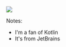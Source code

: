 
<img src="img/kotlin-logo-text.png" style="margin-top: 2em;" />

Notes:
+ I'm a fan of Kotlin
+ It's from JetBrains

